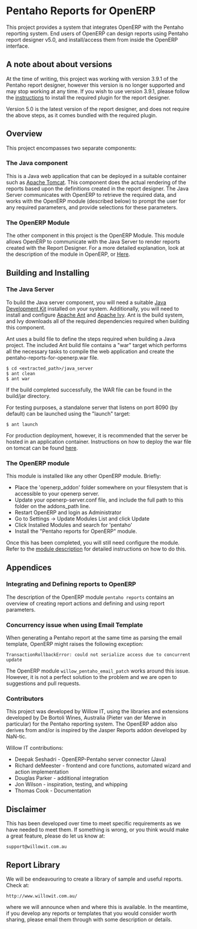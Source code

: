 # Pentaho Reports for OpenERP

This project provides a system that integrates OpenERP with
the Pentaho reporting system. End users of OpenERP can design
reports using Pentaho report designer v5.0, and install/access
them from inside the OpenERP interface.


## A note about about versions

At the time of writing, this project was working with version 3.9.1 of the Pentaho report designer, however this version is no longer supported and may stop working at any time. If you wish to use version 3.9.1, please follow the [instructions](http://pvandermpentaho.blogspot.com.au/2012/05/adding-openerp-datasource-to-pentaho.html) to install the required plugin for the report designer. 

Version 5.0 is the latest version of the report designer, and does not require the above steps, as it comes bundled with the required plugin. 

## Overview

This project encompasses two separate components:

### The Java component

This is a Java web application that can be deployed in a suitable container such as [Apache Tomcat](http://tomcat.apache.org/). This component does the actual rendering of the reports based upon the definitions created in the report designer. The Java Server communicates with OpenERP to retrieve the required data, and works with the OpenERP module (described below) to prompt the user for any required parameters, and provide selections for these parameters.

### The OpenERP Module

The other component in this project is the OpenERP Module. This module allows OpenERP to communicate with the Java Server to render reports created with the Report Designer. For a more detailed explanation, look at the description of the module in OpenERP, or [Here](https://github.com/WillowIT/Pentaho-reports-for-OpenERP/blob/version70/openerp_addon/pentaho_reports/__openerp__.py). 


## Building and Installing

### The Java Server
To build the Java server component, you will need a suitable [Java Development Kit](http://www.oracle.com/technetwork/java/javase/downloads/jdk7-downloads-1880260.html) installed on your system. 
Additionally, you will need to install and configure [Apache Ant](http://ant.apache.org/) and [Apache Ivy](http://ant.apache.org/ivy/). Ant is the build system, and Ivy downloads all of the required dependencies required when building this component.

Ant uses a build file to define the steps required when building a Java project. The included Ant build file contains a "war" target which performs all the necessary tasks to compile the web application and
create the pentaho-reports-for-openerp.war file. 

	$ cd <extracted_path>/java_server
	$ ant clean
	$ ant war

If the build completed successfully, the WAR file can be found
in the build/jar directory.

For testing purposes, a standalone server that listens on port
8090 (by default) can be launched using the "launch" target:

	$ ant launch

For production deployment, however, it is recommended that the server be hosted in an application container. Instructions on how to deploy the war file on tomcat can be found [here](http://tomcat.apache.org/tomcat-6.0-doc/deployer-howto.html#Deploying_using_the_Tomcat_Manager).

### The OpenERP module

This module is installed like any other OpenERP module. Briefly:

* Place the 'openerp_addon' folder somewhere on your filesystem that is accessible to your openerp server.
* Update your openerp-server.conf file, and include the full path to this folder on the addons_path line.
* Restart OpenERP and login as Administrator
* Go to Settings -> Update Modules List and click Update
* Click Installed Modules and search for 'pentaho'
* Install the "Pentaho reports for OpenERP" module. 

Once this has been completed, you will still need configure the module. Refer to the [module description](https://github.com/WillowIT/Pentaho-reports-for-OpenERP/blob/version70/openerp_addon/pentaho_reports/__openerp__.py) for detailed instructions on how to do this. 



## Appendices

### Integrating and Defining reports to OpenERP

The description of the OpenERP module `pentaho reports` contains an overview
of creating report actions and defining and using report parameters.

### Concurrency issue when using Email Template

When generating a Pentaho report at the same time as parsing the email
template, OpenERP might raises the following exception:

    TransactionRollbackError: could not serialize access due to concurrent
    update

The OpenERP module `willow_pentaho_email_patch` works around this
issue. However, it is not a perfect solution to the problem and we are open
to suggestions and pull requests.

### Contributors

This project was developed by Willow IT, using the libraries and
extensions developed by De Bortoli Wines, Australia (Pieter van der
Merwe in particular) for the Pentaho reporting system. The OpenERP
addon also derives from and/or is inspired by the Jasper Reports addon
developed by NaN-tic.

Willow IT contributions:

* Deepak Seshadri - OpenERP-Pentaho server connector (Java)
* Richard deMeester - frontend and core functions, automated wizard and action implementation
* Douglas Parker - additional integration
* Jon Wilson - inspiration, testing, and whipping
* Thomas Cook - Documentation

## Disclaimer

This has been developed over time to meet specific requirements as we have
needed to meet them. If something is wrong, or you think would make a great
feature, please do let us know at:

	support@willowit.com.au


## Report Library

We will be endeavouring to create a library of sample and useful reports.
Check at:

	http://www.willowit.com.au/

where we will announce when and where this is available. In the meantime, if
you develop any reports or templates that you would consider worth sharing,
please email them through with some description or details.
